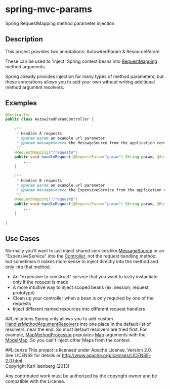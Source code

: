 spring-mvc-params
=================

Spring RequestMapping method parameter injection.

## Description
This project provides two annotations: AutowiredParam & ResourceParam

These can be used to 'inject' Spring context beans into <a href="http://docs.spring.io/spring/docs/3.2.x/javadoc-api/org/springframework/web/bind/annotation/RequestMapping.html">RequestMapping</a> method arguments.

Spring already provides injection for many types of method parameters, but these annotations allows you to add your own without writing additional method argument resolvers.

## Examples

```java
@Controller
public class AutowiredParamController {
	
	/**  
	 * Handles A requests
	 * @param param an example url parameter
	 * @param messageSource the MessageSource from the application context, injected by type (MessageSource)
	 */
	@RequestMapping("/requestA")
	public void handleRequest(@RequestParam("param") String param, @AutowiredParam MessageSource messageSource) {
		...
	}
	
	/**  
	 * Handles B requests
	 * @param param an example url parameter
	 * @param messageSource the ExpensiveService from the application context, injected by name ("namedService")
	 */
	@RequestMapping("/requestB")
	public void handleRequest(@RequestParam("param") String param, @ResourceParam ExpensiveService namedService) {
		...
	}
	
}
```

## Use Cases
Normally you'll want to just inject shared services like <a href="http://docs.spring.io/spring/docs/3.2.x/javadoc-api/org/springframework/context/MessageSource.html">MessageSource</a> or an "ExpensiveService" into the <a href="http://docs.spring.io/spring/docs/3.2.x/javadoc-api/org/springframework/stereotype/Controller.html">Controller</a>, not the request handling method, but sometimes it makes more sense to inject directly into the method and only into that method.

- An "expensive to construct" service that you want to lazily instantiate only if the request is made
- A more intuitive way to inject scoped beans (ex: session, request, prototype)
- Clean up your controller when a bean is only required by one of the requests
- Inject different named resources into different request handlers

##Limitations
Spring only allows you to add custom <a href="http://docs.spring.io/spring/docs/3.2.x/javadoc-api/org/springframework/web/method/support/HandlerMethodArgumentResolver.html">HandlerMethodArgumentResolver</a>s into one place in the default list of resolvers, near the end. So most default resolvers are tried first. For example, <a href="http://docs.spring.io/spring/docs/3.1.x/javadoc-api/org/springframework/web/method/annotation/MapMethodProcessor.html">MapMethodProcessor</a> populates <a href="http://docs.oracle.com/javase/7/docs/api/java/util/Map.html">Map<a/> arguments with the <a href="http://docs.spring.io/spring/docs/3.1.x/javadoc-api/org/springframework/ui/ModelMap.html">ModelMap</a>. So you can't inject other Maps from the context.

##License
This project is licensed under Apache License, Version 2.0. <br/>
See LICENSE for details or <http://www.apache.org/licenses/LICENSE-2.0.html><br/>
Copyright Karl Isenberg (2013)

Any contributed work must be authorized by the copyright owner and be compatible with the License.